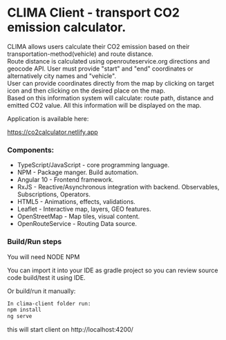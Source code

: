 # CLIMA Client - transport CO2 emission calculator.

CLIMA allows users calculate their CO2 emission based on their transportation-method(vehicle) and route distance.  
Route distance is calculated using openrouteservice.org directions and geocode API. User must provide "start" and "end" coordinates or alternatively city names and "vehicle".  
User can provide coordinates directly from the map by clicking on target icon and then clicking on the desired place on the map.  
Based on this information system will calculate: route path, distance and emitted CO2 value. All this information will be displayed on the map.

Application is available here:

https://co2calculator.netlify.app

### Components:
* TypeScript/JavaScript - core programming language.
* NPM - Package manger. Build automation.
* Angular 10 - Frontend framework.
* RxJS - Reactive/Asynchronous integration with backend. Observables, Subscriptions, Operators.
* HTML5 - Animations, effects, validations.
* Leaflet - Interactive map, layers, GEO features.
* OpenStreetMap - Map tiles, visual content.
* OpenRouteService - Routing Data source.

### Build/Run steps

You will need NODE NPM

You can import it into your IDE as gradle project so you can review source code build/test it using IDE.

Or build/run it manually:

```sh
In clima-client folder run:
npm install
ng serve
```
this will start client on http://localhost:4200/



